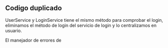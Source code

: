 ## Codigo duplicado

UserService y LoginService tiene el mismo método para comprobar el login, eliminamos el método de login del servicio de login y lo centralizamos en usuario.

El manejador de errores de 
